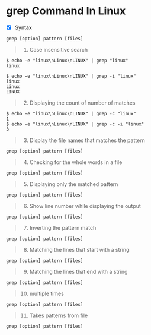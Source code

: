 # grep Command In Linux
- [x] Syntax
```
grep [option] pattern [files]
```
> 1. Case insensitive search
```
$ echo -e "linux\nLinux\nLINUX" | grep "linux"
linux

$ echo -e "linux\nLinux\nLINUX" | grep -i "linux"
linux
Linux
LINUX
```
> 2. Displaying the count of number of matches
```
$ echo -e "linux\nLinux\nLINUX" | grep -c "linux"
1
$ echo -e "linux\nLinux\nLINUX" | grep -c -i "linux"
3
```
> 3. Display the file names that matches the pattern
```
grep [option] pattern [files]
```
> 4. Checking for the whole words in a file
```
grep [option] pattern [files]
```
> 5. Displaying only the matched pattern
```
grep [option] pattern [files]
```
> 6. Show line number while displaying the output
```
grep [option] pattern [files]
```
> 7. Inverting the pattern match
```
grep [option] pattern [files]
```
> 8. Matching the lines that start with a string 
```
grep [option] pattern [files]
```
> 9. Matching the lines that end with a string
```
grep [option] pattern [files]
```
> 10. multiple times
```
grep [option] pattern [files]
```
> 11. Takes patterns from file
```
grep [option] pattern [files]
```
